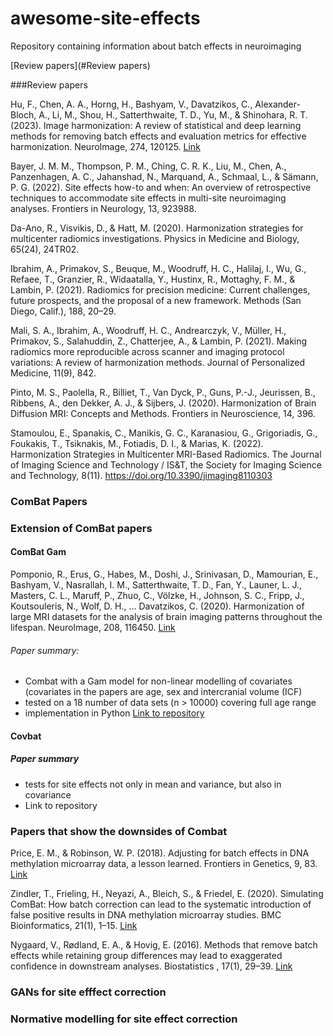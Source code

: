 # awesome-site-effects
Repository containing information about batch effects in neuroimaging

[Review papers](#Review papers)



###Review papers

Hu, F., Chen, A. A., Horng, H., Bashyam, V., Davatzikos, C., Alexander-Bloch, A., Li, M., Shou, H., Satterthwaite, T. D., Yu, M., & Shinohara, R. T. (2023). Image harmonization: A review of statistical and deep learning methods for removing batch effects and evaluation metrics for effective harmonization. NeuroImage, 274, 120125. [Link](https://www.sciencedirect.com/science/article/pii/S1053811923002719)

Bayer, J. M. M., Thompson, P. M., Ching, C. R. K., Liu, M., Chen, A., Panzenhagen, A. C., Jahanshad, N., Marquand, A., Schmaal, L., & Sämann, P. G. (2022). Site effects how-to and when: An overview of retrospective techniques to accommodate site effects in multi-site neuroimaging analyses. Frontiers in Neurology, 13, 923988.

Da-Ano, R., Visvikis, D., & Hatt, M. (2020). Harmonization strategies for multicenter radiomics investigations. Physics in Medicine and Biology, 65(24), 24TR02.

Ibrahim, A., Primakov, S., Beuque, M., Woodruff, H. C., Halilaj, I., Wu, G., Refaee, T., Granzier, R., Widaatalla, Y., Hustinx, R., Mottaghy, F. M., & Lambin, P. (2021). Radiomics for precision medicine: Current challenges, future prospects, and the proposal of a new framework. Methods (San Diego, Calif.), 188, 20–29.

Mali, S. A., Ibrahim, A., Woodruff, H. C., Andrearczyk, V., Müller, H., Primakov, S., Salahuddin, Z., Chatterjee, A., & Lambin, P. (2021). Making radiomics more reproducible across scanner and imaging protocol variations: A review of harmonization methods. Journal of Personalized Medicine, 11(9), 842.

Pinto, M. S., Paolella, R., Billiet, T., Van Dyck, P., Guns, P.-J., Jeurissen, B., Ribbens, A., den Dekker, A. J., & Sijbers, J. (2020). Harmonization of Brain Diffusion MRI: Concepts and Methods. Frontiers in Neuroscience, 14, 396.

Stamoulou, E., Spanakis, C., Manikis, G. C., Karanasiou, G., Grigoriadis, G., Foukakis, T., Tsiknakis, M., Fotiadis, D. I., & Marias, K. (2022). Harmonization Strategies in Multicenter MRI-Based Radiomics. The Journal of Imaging Science and Technology / IS&T, the Society for Imaging Science and Technology, 8(11). https://doi.org/10.3390/jimaging8110303

### ComBat Papers


### Extension of ComBat papers

#### ComBat Gam 
Pomponio, R., Erus, G., Habes, M., Doshi, J., Srinivasan, D., Mamourian, E., Bashyam, V., Nasrallah, I. M., Satterthwaite, T. D., Fan, Y., Launer, L. J., Masters, C. L., Maruff, P., Zhuo, C., Völzke, H., Johnson, S. C., Fripp, J., Koutsouleris, N., Wolf, D. H., … Davatzikos, C. (2020). Harmonization of large MRI datasets for the analysis of brain imaging patterns throughout the lifespan. NeuroImage, 208, 116450. [Link](https://www.sciencedirect.com/science/article/pii/S1053811919310419)

###### Paper summary:
-  Combat with a Gam model for non-linear modelling of covariates (covariates in the papers are age, sex and intercranial volume (ICF)
-  tested on a 18 number of data sets (n > 10000) covering full age range
-  implementation in Python
[Link to repository](https://github.com/rpomponio/neuroHarmonize)

#### Covbat 

##### Paper summary
- tests for site effects not only in mean and variance, but also in covariance
- Link to repository
  
### Papers that show the downsides of Combat

Price, E. M., & Robinson, W. P. (2018). Adjusting for batch effects in DNA methylation microarray data, a lesson learned. Frontiers in Genetics, 9, 83.
[Link](https://pubmed.ncbi.nlm.nih.gov/29616078/)

Zindler, T., Frieling, H., Neyazi, A., Bleich, S., & Friedel, E. (2020). Simulating ComBat: How batch correction can lead to the systematic introduction of false positive results in DNA methylation microarray studies. BMC Bioinformatics, 21(1), 1–15. [Link](https://bmcbioinformatics.biomedcentral.com/articles/10.1186/s12859-020-03559-6)

Nygaard, V., Rødland, E. A., & Hovig, E. (2016). Methods that remove batch effects while retaining group differences may lead to exaggerated confidence in downstream analyses. Biostatistics , 17(1), 29–39. [Link](https://pubmed.ncbi.nlm.nih.gov/26272994/)

### GANs for site efffect correction

### Normative modelling for site effect correction

